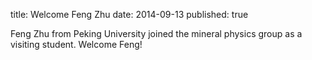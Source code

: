 title: Welcome Feng Zhu
date: 2014-09-13
published: true

Feng Zhu from Peking University joined the mineral physics group as a visiting student. Welcome Feng!

